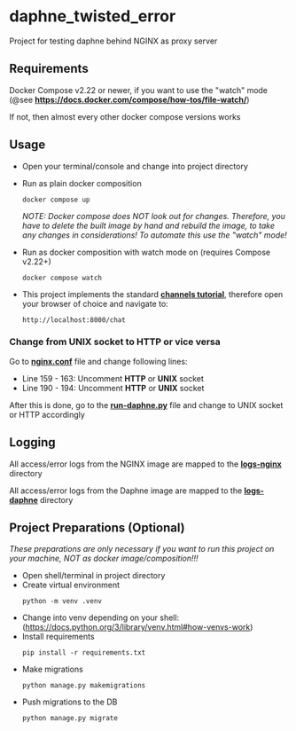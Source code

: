 # daphne_twisted_error
Project for testing daphne behind NGINX as proxy server

## Requirements

Docker Compose v2.22 or newer, if you want to use the "watch" mode  
(@see **https://docs.docker.com/compose/how-tos/file-watch/**)

If not, then almost every other docker compose versions works

## Usage

- Open your terminal/console and change into project directory
- Run as plain docker composition
  ```shell
  docker compose up
  ```
  *NOTE: Docker compose does NOT look out for changes. Therefore, you have to delete the built image by hand and rebuild the image, to take any changes in considerations! To automate this use the "watch" mode!*

- Run as docker composition with watch mode on (requires Compose v2.22+)
  ```shell
  docker compose watch
  ```
  
- This project implements the standard [**channels tutorial**](https://channels.readthedocs.io/en/latest/tutorial/index.html), therefore open your browser of choice and navigate to:
  ```
  http://localhost:8000/chat
  ```

### Change from UNIX socket to HTTP or vice versa

Go to [**nginx.conf**](resources/nginx.conf) file and change following lines:
  - Line 159 - 163: Uncomment **HTTP** or **UNIX** socket
  - Line 190 - 194: Uncomment **HTTP** or **UNIX** socket

After this is done, go to the [**run-daphne.py**](run-daphne.py) file and change to UNIX socket or HTTP accordingly

## Logging

All access/error logs from the NGINX image are mapped to the [**logs-nginx**](logs-nginx) directory

All access/error logs from the Daphne image are mapped to the [**logs-daphne**](logs-daphne) directory

## Project Preparations (Optional)

*These preparations are only necessary if you want to run this project on your machine, NOT as docker image/composition!!!*

- Open shell/terminal in project directory
- Create virtual environment
    ```shell
    python -m venv .venv
    ```
- Change into venv depending on your shell: (https://docs.python.org/3/library/venv.html#how-venvs-work)
- Install requirements
    ```shell
    pip install -r requirements.txt
    ```
- Make migrations
    ```shell
    python manage.py makemigrations
    ```
- Push migrations to the DB
    ```shell
    python manage.py migrate
    ```